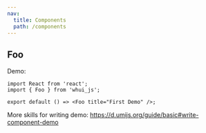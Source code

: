 ```yaml
---
nav:
  title: Components
  path: /components
---
```


## Foo

Demo:

```tsx
import React from 'react';
import { Foo } from 'whui_js';

export default () => <Foo title="First Demo" />;
```

More skills for writing demo: https://d.umijs.org/guide/basic#write-component-demo
